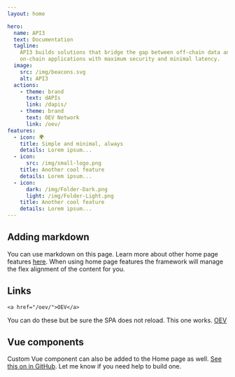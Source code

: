 ```yaml
---
layout: home

hero:
  name: API3
  text: Documentation
  tagline:
    API3 builds solutions that bridge the gap between off-chain data and
    on-chain applications with maximum security and minimal latency.
  image:
    src: /img/beacons.svg
    alt: API3
  actions:
    - theme: brand
      text: dAPIs
      link: /dapis/
    - theme: brand
      text: OEV Network
      link: /oev/
features:
  - icon: 🌍
    title: Simple and minimal, always
    details: Lorem ipsum...
  - icon:
      src: /img/small-logo.png
    title: Another cool feature
    details: Lorem ipsum...
  - icon:
      dark: /img/Folder-Dark.png
      light: /img/Folder-Light.png
    title: Another cool feature
    details: Lorem ipsum...
---
```


## Adding markdown

You can use markdown on this page. Learn more about other home page features
[here](https://vitepress.dev/reference/default-theme-home-page). When using home
page features the framework will manage the flex alignment of the content for
you.

## Links

`<a href="/oev/">OEV</a>`

You can do these but be sure the SPA does not reload. This one works.
<a href="/oev/">OEV</a>

## Vue components

Custom Vue component can also be added to the Home page as well.
[See this on in GitHub](https://github.com/api3dao/oev-docs/blob/main/docs/_components/EthersAbiCoder.vue).
Let me know if you need help to build one.

<EthersAbiCoder/>

<style>
  /**
  Add style for this page here. Prefix each class name with "api3-"
  less you overwrite a Vitepress class name.
  */
</style>

